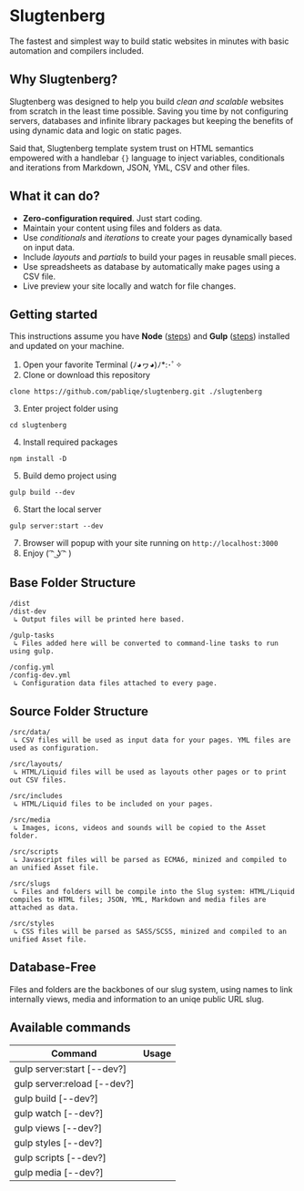 # Slugtenberg
The fastest and simplest way to build static websites in minutes with basic automation and compilers included.

## Why Slugtenberg?
Slugtenberg was designed to help you build *clean and scalable* websites from scratch in the least time possible. Saving you time by not configuring servers, databases and infinite library packages but keeping the benefits of using dynamic data and logic on static pages.

Said that, Slugtenberg template system trust on HTML semantics empowered with a handlebar `{}` language to inject variables, conditionals and iterations from Markdown, JSON, YML, CSV and other files.

## What it can do?
* **Zero-configuration required**. Just start coding.
* Maintain your content using files and folders as data.
* Use *conditionals* and *iterations* to create your pages dynamically based on input data.
* Include *layouts* and *partials* to build your pages in reusable small pieces. 
* Use spreadsheets as database by automatically make pages using a CSV file.
* Live preview your site locally and watch for file changes.

## Getting started
This instructions assume you have **Node** ([steps](https://nodejs.org/es/download/)) and **Gulp** ([steps](https://gulpjs.com/docs/en/getting-started/quick-start/)) installed and updated on your machine.

1. Open your favorite Terminal (ﾉ◕ヮ◕)ﾉ*:･ﾟ✧
2. Clone or download this repository
 ```
 clone https://github.com/pabliqe/slugtenberg.git ./slugtenberg
 ```
3. Enter project folder using
 ```
 cd slugtenberg
 ```
4. Install required packages
 ```
 npm install -D
 ```
5. Build demo project using
 ```
 gulp build --dev
 ```
6. Start the local server
 ```
 gulp server:start --dev
 ```
7. Browser will popup with your site running on `http://localhost:3000`
8. Enjoy ( ͡ᵔ ͜ʖ ͡ᵔ )

## Base Folder Structure

```
/dist
/dist-dev
 ↳ Output files will be printed here based.
 
/gulp-tasks
 ↳ Files added here will be converted to command-line tasks to run using gulp.
 
/config.yml
/config-dev.yml
 ↳ Configuration data files attached to every page.
```

## Source Folder Structure

```
/src/data/
 ↳ CSV files will be used as input data for your pages. YML files are used as configuration.

/src/layouts/
 ↳ HTML/Liquid files will be used as layouts other pages or to print out CSV files.
 
/src/includes
 ↳ HTML/Liquid files to be included on your pages.
 
/src/media
 ↳ Images, icons, videos and sounds will be copied to the Asset folder.
 
/src/scripts
 ↳ Javascript files will be parsed as ECMA6, minized and compiled to an unified Asset file.
 
/src/slugs
 ↳ Files and folders will be compile into the Slug system: HTML/Liquid compiles to HTML files; JSON, YML, Markdown and media files are attached as data.
 
/src/styles
 ↳ CSS files will be parsed as SASS/SCSS, minized and compiled to an unified Asset file.
```

## Database-Free

Files and folders are the backbones of our slug system, using names to link internally views, media and information to an uniqe public URL slug.

## Available commands

| Command | Usage |
| ------- | ----- |
| gulp server:start [--dev?] | |
| gulp server:reload [--dev?] | |
| gulp build [--dev?] | |
| gulp watch [--dev?] | |
| gulp views [--dev?] | |
| gulp styles [--dev?] | |
| gulp scripts [--dev?] | |
| gulp media [--dev?] | |
